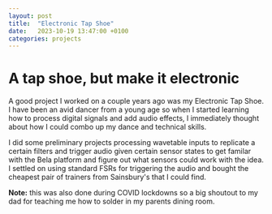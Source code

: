 ```yaml
---
layout: post
title:  "Electronic Tap Shoe"
date:   2023-10-19 13:47:00 +0100
categories: projects
---
```


# A tap shoe, but make it electronic

A good project I worked on a couple years ago was my Electronic Tap Shoe. I have been an avid dancer from a young age so when I started learning how to process digital signals and add audio effects, I immediately thought about how I could combo up my dance and technical skills.

I did some preliminary projects processing wavetable inputs to replicate a certain filters and trigger audio given certain sensor states to get familar with the Bela platform and figure out what sensors could work with the idea. I settled on using standard FSRs for triggering the audio and bought the cheapest pair of trainers from Sainsbury's that I could find.

**Note:** this was also done during COVID lockdowns so a big shoutout to my dad for teaching me how to solder in my parents dining room.